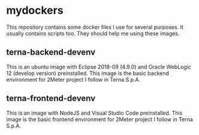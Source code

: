 # mydockers

This repository contains some docker files I use for several purposes. It usually contains scripts too. They should help me using these images.

## terna-backend-devenv 
This is an ubuntu image with Eclipse 2018-09 (4.9.0) and Oracle WebLogic 12 (develop version) preinstalled. This image is the basic backend environment for 2Meter project I follow in Terna S.p.A.

## terna-frontend-devenv 
This is an image with NodeJS and Visual Studio Code preinstalled. This image is the basic frontend environment for 2Meter project I follow in Terna S.p.A.
